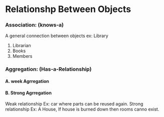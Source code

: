 # Relationshp Between Objects

### Association: (knows-a) 

A general connection between objects
ex: Library
1. Librarian
2. Books
3. Members

### Aggregation: (Has-a-Relationship)
#### A. week Agrregation
#### B. Strong Agrregation

Weak relationship Ex: car where parts can be reused again.
Strong relationship Ex: A House, If house is burned down then rooms canno exist.